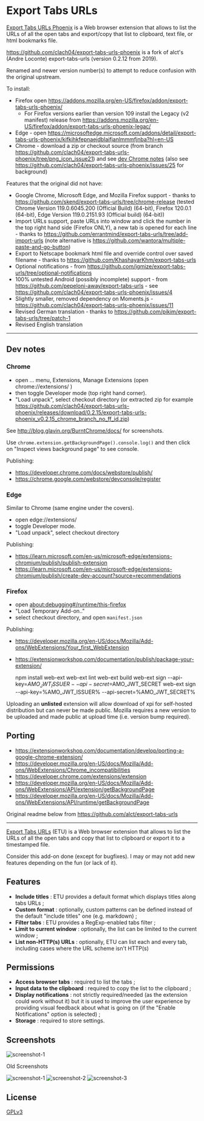 # Export Tabs URLs

[Export Tabs URLs Phoenix](https://addons.mozilla.org/firefox/addon/export-tabs-urls-phoenix/) is a Web browser extension that allows to list the URLs of all the open tabs and export/copy that list to clipboard, text file, or html bookmarks file.

https://github.com/clach04/export-tabs-urls-phoenix is a fork of alct's (Andre Loconte) export-tabs-urls (version 0.2.12 from 2019).

Renamed and newer version number(s) to attempt to reduce confusion with the original upstream.

To install:

  * Firefox open https://addons.mozilla.org/en-US/firefox/addon/export-tabs-urls-phoenix/
      * For Firefox versions earlier than version 109 install the Legacy (v2 manifest) release from https://addons.mozilla.org/en-US/firefox/addon/export-tabs-urls-phoenix-legac/
  * Edge - open https://microsoftedge.microsoft.com/addons/detail/export-tabs-urls-phoenix/kifkihkfepnaejdblaifjanlmmmfjnba?hl=en-US
  * Chrome - download a zip or checkout source (from branch https://github.com/clach04/export-tabs-urls-phoenix/tree/png_icon_issue21) and see [dev Chrome notes](#chrome) (also see https://github.com/clach04/export-tabs-urls-phoenix/issues/25 for background)

Features that the original did not have:

  * Google Chrome, Microsoft Edge, and Mozilla Firefox support - thanks to https://github.com/skend/export-tabs-urls/tree/chrome-release (tested Chrome Version 119.0.6045.200 (Official Build) (64-bit), Firefox 120.0.1 (64-bit), Edge Version 119.0.2151.93 (Official build) (64-bit))
  * Import URLs support, paste URLs into window and click the number in the top right hand side (Firefox ONLY), a new tab is opened for each line - thanks to https://github.com/errantmind/export-tabs-urls/tree/add-import-urls (note alternative is https://github.com/wantora/multiple-paste-and-go-button)
  * Export to Netscape bookmark html file and override control over saved filename - thanks to https://github.com/KhashayarKhm/export-tabs-urls
  * Optional notifications - from https://github.com/jgmize/export-tabs-urls/tree/optional-notifications
  * 100% untested Android (possibly incomplete) support - from https://github.com/pepeloni-away/export-tabs-urls - see https://github.com/clach04/export-tabs-urls-phoenix/issues/4
  * Slightly smaller, removed dependency on Moments.js - https://github.com/clach04/export-tabs-urls-phoenix/issues/11
  * Revised German translation - thanks to https://github.com/pikim/export-tabs-urls/tree/patch-1
  * Revised English translation

----------------------------------------------------

## Dev notes

### Chrome

  * open ... menu, Extensions, Manage Extensions (open chrome://extensions/ )
  * then toggle Developer mode (top right hand corner).
  * "Load unpack", select checkout directory (or extracted zip for example https://github.com/clach04/export-tabs-urls-phoenix/releases/download/0.2.15/export-tabs-urls-phoenix_v0.2.15_chrome_branch_no_ff_id.zip)

See http://blog.glavin.org/BurntChrome/docs/ for screenshots.

Use `chrome.extension.getBackgroundPage().console.log()` and then click on "Inspect views background page" to see console.

Publishing:

  * https://developer.chrome.com/docs/webstore/publish/
  * https://chrome.google.com/webstore/devconsole/register

### Edge

Similar to Chrome (same engine under the covers).

  * open edge://extensions/
  * toggle Developer mode.
  * "Load unpack", select checkout directory

Publishing:

  * https://learn.microsoft.com/en-us/microsoft-edge/extensions-chromium/publish/publish-extension
  * https://learn.microsoft.com/en-us/microsoft-edge/extensions-chromium/publish/create-dev-account?source=recommendations

### Firefox

  * open <about:debugging#/runtime/this-firefox>
  * "Load Temporary Add-on.."
  * select checkout directory, and open `manifest.json`

Publishing:

  * https://developer.mozilla.org/en-US/docs/Mozilla/Add-ons/WebExtensions/Your_first_WebExtension
  * https://extensionworkshop.com/documentation/publish/package-your-extension/

    npm install  web-ext
    web-ext lint
    web-ext build
    web-ext sign --api-key=$AMO_JWT_ISSUER --api-secret=$AMO_JWT_SECRET
    web-ext sign --api-key=%AMO_JWT_ISSUER% --api-secret=%AMO_JWT_SECRET%

Uploading an **unlisted** extension will allow download of xpi for self-hosted distribution but can never be made public.
Mozilla requires a new version to be uploaded and made public at upload time (i.e. version bump required).


## Porting

  * https://extensionworkshop.com/documentation/develop/porting-a-google-chrome-extension/
  * https://developer.mozilla.org/en-US/docs/Mozilla/Add-ons/WebExtensions/Chrome_incompatibilities
  * https://developer.chrome.com/extensions/extension
  * https://developer.mozilla.org/en-US/docs/Mozilla/Add-ons/WebExtensions/API/extension/getBackgroundPage
  * https://developer.mozilla.org/en-US/docs/Mozilla/Add-ons/WebExtensions/API/runtime/getBackgroundPage

Original readme below from https://github.com/alct/export-tabs-urls

----------------------------------------------------

[Export Tabs URLs](https://addons.mozilla.org/en-US/firefox/addon/export-tabs-urls-and-titles/) (ETU) is a Web browser extension that allows to list the URLs of all the open tabs and copy that list to clipboard or export it to a timestamped file.

Consider this add-on done (except for bugfixes). I may or may not add new features depending on the fun (or lack of it).

## Features

- **Include titles** : ETU provides a default format which displays titles along tabs URLs ;
- **Custom format** : optionally, custom patterns can be defined instead of the default "include titles" one (e.g. markdown) ;
- **Filter tabs** : ETU provides a RegExp-enabled tabs filter ;
- **Limit to current window** : optionally, the list can be limited to the current window ;
- **List non-HTTP(s) URLs** : optionally, ETU can list each and every tab, including cases where the URL scheme isn't HTTP(s)

## Permissions

- **Access browser tabs** : required to list the tabs ;
- **Input data to the clipboard** : required to copy the list to the clipboard ;
- **Display notifications** : not strictly required/needed (as the extension could work without it) but it is used to improve the user experience by providing visual feedback about what is going on (if the "Enable Notifications" option is selected) ;
- **Storage** : required to store settings.

## Screenshots

![screenshot-1](https://raw.githubusercontent.com/clach04/export-tabs-urls-phoenix/main/screenshots/export-tabs-urls-phoenix_main.png)

Old Screenshots

![screenshot-1](https://imgs.be/5cadf463-2668.png)
![screenshot-2](https://imgs.be/5cadf439-1411.png)
![screenshot-3](https://imgs.be/5cadf44d-1457.png)

## License

[GPLv3](LICENSE)
